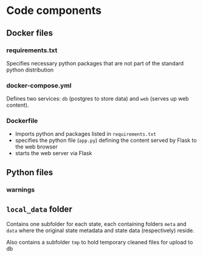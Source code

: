 # Code components

## Docker files

### requirements.txt
Specifies necessary python packages that are not part of the standard python distribution

### docker-compose.yml
Defines two services: `db` (postgres to store data) and `web` (serves up web content). 

### Dockerfile
- Imports python and packages listed in `requirements.txt`
- specifies the python file (`app.py`) defining the content served by Flask to the web browser
- starts the web server via Flask


## Python files
### warnings


## `local_data` folder
Contains one subfolder for each state, each containing folders `meta` and `data` where the original state metadata and state data (respectively) reside.

Also contains a subfolder `tmp` to hold temporary cleaned files for upload to db


